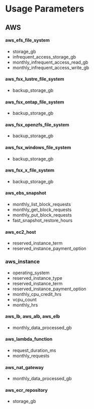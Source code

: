 # Usage Parameters

## AWS

#### aws_efs_file_system
- storage_gb
- infrequent_access_storage_gb
- monthly_infrequent_access_read_gb
- monthly_infrequent_access_write_gb

#### aws_fsx_lustre_file_system
- backup_storage_gb

#### aws_fsx_ontap_file_system
- backup_storage_gb

#### aws_fsx_openzfs_file_system
- backup_storage_gb

#### aws_fsx_windows_file_system
- backup_storage_gb

#### aws_fsx_x_file_system
- backup_storage_gb

#### aws_ebs_snapshot
- monthly_list_block_requests
- monthly_get_block_requests
- monthly_put_block_requests
- fast_snapshot_restore_hours

#### aws_ec2_host
- reserved_instance_term
- reserved_instance_payment_option

### aws_instance
- operating_system
- reserved_instance_type
- reserved_instance_term
- reserved_instance_payment_option
- monthly_cpu_credit_hrs
- vcpu_count
- monthly_hrs

#### aws_lb, aws_alb, aws_elb
- monthly_data_processed_gb

#### aws_lambda_function
- request_duration_ms
- monthly_requests

#### aws_nat_gateway
- monthly_data_processed_gb

#### aws_ecr_repository
- storage_gb